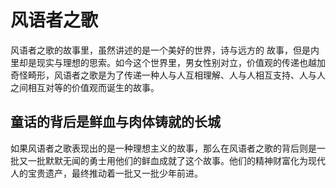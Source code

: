 # 风语者之歌

风语者之歌的故事里，虽然讲述的是一个美好的世界，诗与远方的 故事，但是内里却是现实与理想的思索。如今这个世界里，男女性别对立，价值观的传递也越加奇怪畸形，风语者之歌是为了传递一种人与人互相理解、人与人相互支持、人与人之间相互对等的价值观而诞生的故事。

## 童话的背后是鲜血与肉体铸就的长城

如果风语者之歌表现出的是一种理想主义的故事，那么在风语者之歌的背后则是一批又一批默默无闻的勇士用他们的鲜血成就了这个故事。他们的精神财富化为现代人的宝贵遗产，最终推动着一批又一批少年前进。